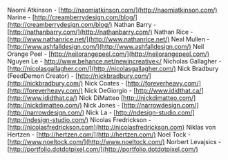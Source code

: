 Naomi Atkinson - [http://naomiatkinson.com/](http://naomiatkinson.com/)
Narine - [http://creamberrydesign.com/blog/](http://creamberrydesign.com/blog/)
Nathan Barry - [http://nathanbarry.com/](http://nathanbarry.com/)
Nathan Rice - [http://www.nathanrice.net/](http://www.nathanrice.net/)
Neal Mullen - [http://www.ashfalldesign.com/](http://www.ashfalldesign.com/)
Neil Orange Peel - [http://neilorangepeel.com/](http://neilorangepeel.com/)
Nguyen Le - [http://www.behance.net/newincreative</](http://www.behance.net/newincreative</)
Nicholas Gallagher - [http://nicolasgallagher.com/](http://nicolasgallagher.com/)
Nick Bradbury (FeedDemon Creator) - [http://nickbradbury.com/](http://nickbradbury.com/)
Nick Coates - [http://foreverheavy.com/](http://foreverheavy.com/)
Nick DeGiorgio - [http://www.ididthat.ca/](http://www.ididthat.ca/)
Nick DiMatteo [http://nickdimatteo.com/](http://nickdimatteo.com/)
Nick Jones - [http://narrowdesign.com/](http://narrowdesign.com/)
Nick La - [http://ndesign-studio.com/](http://ndesign-studio.com/)
Nicolas Fredrickson - [http://nicolasfredrickson.com](http://nicolasfredrickson.com)
Niklas von Hertzen - [http://hertzen.com/](http://hertzen.com/)
Noel Tock - [http://www.noeltock.com/](http://www.noeltock.com/)
Norbert Levajsics - [http://portfolio.dotdotpixel.com/](http://portfolio.dotdotpixel.com/)